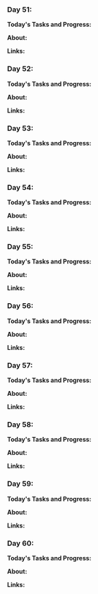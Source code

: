 ### Day 51: 

**Today's Tasks and Progress:**

**About:**

**Links:** []()




### Day 52: 

**Today's Tasks and Progress:**

**About:**

**Links:** []()




### Day 53: 

**Today's Tasks and Progress:**

**About:**

**Links:** []()




### Day 54: 

**Today's Tasks and Progress:**

**About:**

**Links:** []()




### Day 55: 

**Today's Tasks and Progress:**

**About:**

**Links:** []()




### Day 56: 

**Today's Tasks and Progress:**

**About:**

**Links:** []()




### Day 57: 

**Today's Tasks and Progress:**

**About:**

**Links:** []()




### Day 58: 

**Today's Tasks and Progress:**

**About:**

**Links:** []()




### Day 59: 

**Today's Tasks and Progress:**

**About:**

**Links:** []()




### Day 60: 

**Today's Tasks and Progress:**

**About:**

**Links:** []()





